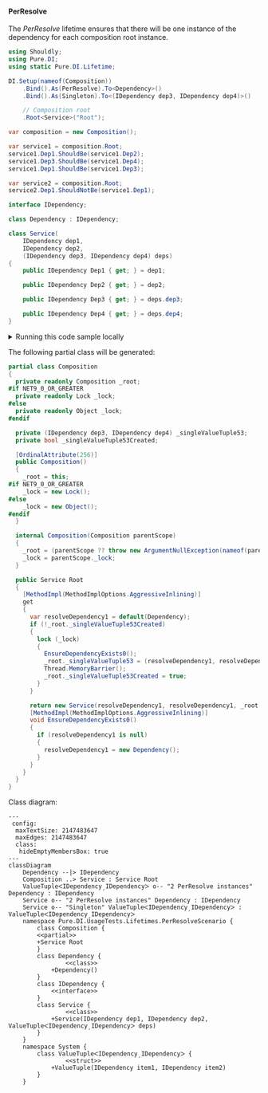#### PerResolve

The _PerResolve_ lifetime ensures that there will be one instance of the dependency for each composition root instance.


```c#
using Shouldly;
using Pure.DI;
using static Pure.DI.Lifetime;

DI.Setup(nameof(Composition))
    .Bind().As(PerResolve).To<Dependency>()
    .Bind().As(Singleton).To<(IDependency dep3, IDependency dep4)>()

    // Composition root
    .Root<Service>("Root");

var composition = new Composition();

var service1 = composition.Root;
service1.Dep1.ShouldBe(service1.Dep2);
service1.Dep3.ShouldBe(service1.Dep4);
service1.Dep1.ShouldBe(service1.Dep3);

var service2 = composition.Root;
service2.Dep1.ShouldNotBe(service1.Dep1);

interface IDependency;

class Dependency : IDependency;

class Service(
    IDependency dep1,
    IDependency dep2,
    (IDependency dep3, IDependency dep4) deps)
{
    public IDependency Dep1 { get; } = dep1;

    public IDependency Dep2 { get; } = dep2;

    public IDependency Dep3 { get; } = deps.dep3;

    public IDependency Dep4 { get; } = deps.dep4;
}
```

<details>
<summary>Running this code sample locally</summary>

- Make sure you have the [.NET SDK 9.0](https://dotnet.microsoft.com/en-us/download/dotnet/9.0) or later is installed
```bash
dotnet --list-sdk
```
- Create a net9.0 (or later) console application
```bash
dotnet new console -n Sample
```
- Add references to NuGet packages
  - [Pure.DI](https://www.nuget.org/packages/Pure.DI)
  - [Shouldly](https://www.nuget.org/packages/Shouldly)
```bash
dotnet add package Pure.DI
dotnet add package Shouldly
```
- Copy the example code into the _Program.cs_ file

You are ready to run the example 🚀
```bash
dotnet run
```

</details>

The following partial class will be generated:

```c#
partial class Composition
{
  private readonly Composition _root;
#if NET9_0_OR_GREATER
  private readonly Lock _lock;
#else
  private readonly Object _lock;
#endif

  private (IDependency dep3, IDependency dep4) _singleValueTuple53;
  private bool _singleValueTuple53Created;

  [OrdinalAttribute(256)]
  public Composition()
  {
    _root = this;
#if NET9_0_OR_GREATER
    _lock = new Lock();
#else
    _lock = new Object();
#endif
  }

  internal Composition(Composition parentScope)
  {
    _root = (parentScope ?? throw new ArgumentNullException(nameof(parentScope)))._root;
    _lock = parentScope._lock;
  }

  public Service Root
  {
    [MethodImpl(MethodImplOptions.AggressiveInlining)]
    get
    {
      var resolveDependency1 = default(Dependency);
      if (!_root._singleValueTuple53Created)
      {
        lock (_lock)
        {
          EnsureDependencyExists0();
          _root._singleValueTuple53 = (resolveDependency1, resolveDependency1);
          Thread.MemoryBarrier();
          _root._singleValueTuple53Created = true;
        }
      }

      return new Service(resolveDependency1, resolveDependency1, _root._singleValueTuple53);
      [MethodImpl(MethodImplOptions.AggressiveInlining)]
      void EnsureDependencyExists0()
      {
        if (resolveDependency1 is null)
        {
          resolveDependency1 = new Dependency();
        }
      }
    }
  }
}
```

Class diagram:

```mermaid
---
 config:
  maxTextSize: 2147483647
  maxEdges: 2147483647
  class:
   hideEmptyMembersBox: true
---
classDiagram
	Dependency --|> IDependency
	Composition ..> Service : Service Root
	ValueTupleᐸIDependencyˏIDependencyᐳ o-- "2 PerResolve instances" Dependency : IDependency
	Service o-- "2 PerResolve instances" Dependency : IDependency
	Service o-- "Singleton" ValueTupleᐸIDependencyˏIDependencyᐳ : ValueTupleᐸIDependencyˏIDependencyᐳ
	namespace Pure.DI.UsageTests.Lifetimes.PerResolveScenario {
		class Composition {
		<<partial>>
		+Service Root
		}
		class Dependency {
				<<class>>
			+Dependency()
		}
		class IDependency {
			<<interface>>
		}
		class Service {
				<<class>>
			+Service(IDependency dep1, IDependency dep2, ValueTupleᐸIDependencyˏIDependencyᐳ deps)
		}
	}
	namespace System {
		class ValueTupleᐸIDependencyˏIDependencyᐳ {
				<<struct>>
			+ValueTuple(IDependency item1, IDependency item2)
		}
	}
```

